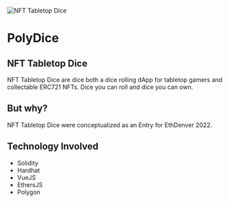 ![NFT Tabletop Dice](https://hackerlink.s3.amazonaws.com/static/files/PolyDice_Header_960x480.png)

# PolyDice

## NFT Tabletop Dice
NFT Tabletop Dice are dice both a dice rolling dApp for tabletop gamers and collectable ERC721 NFTs. Dice you can roll and dice you can own.

## But why?
NFT Tabletop Dice were conceptualized as an Entry for EthDenver 2022.

## Technology Involved
- Solidity
- Hardhat
- VueJS
- EthersJS
- Polygon

